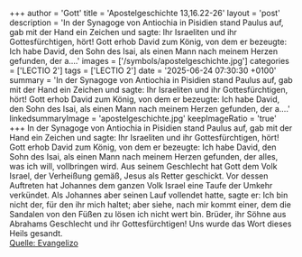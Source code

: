 +++
author = 'Gott'
title = 'Apostelgeschichte 13,16.22-26'
layout = 'post'
description = 'In der Synagoge von Antiochia in Pisidien stand Paulus auf, gab mit der Hand ein Zeichen und sagte: Ihr Israeliten und ihr Gottesfürchtigen, hört! Gott erhob David zum König, von dem er bezeugte: Ich habe David, den Sohn des Isai, als einen Mann nach meinem Herzen gefunden, der a....'
images = ['/symbols/apostelgeschichte.jpg']
categories = ['LECTIO 2']
tags = ['LECTIO 2']
date = '2025-06-24 07:30:30 +0100'
summary = 'In der Synagoge von Antiochia in Pisidien stand Paulus auf, gab mit der Hand ein Zeichen und sagte: Ihr Israeliten und ihr Gottesfürchtigen, hört! Gott erhob David zum König, von dem er bezeugte: Ich habe David, den Sohn des Isai, als einen Mann nach meinem Herzen gefunden, der a....'
linkedsummaryImage = 'apostelgeschichte.jpg'
keepImageRatio = 'true'
+++
In der Synagoge von Antiochia in Pisidien stand Paulus auf, gab mit der Hand ein Zeichen und sagte: Ihr Israeliten und ihr Gottesfürchtigen, hört!
Gott erhob David zum König, von dem er bezeugte: Ich habe David, den Sohn des Isai, als einen Mann nach meinem Herzen gefunden, der alles, was ich will, vollbringen wird.<!--more-->
Aus seinem Geschlecht hat Gott dem Volk Israel, der Verheißung gemäß, Jesus als Retter geschickt.
Vor dessen Auftreten hat Johannes dem ganzen Volk Israel eine Taufe der Umkehr verkündet.
Als Johannes aber seinen Lauf vollendet hatte, sagte er: Ich bin nicht der, für den ihr mich haltet; aber siehe, nach mir kommt einer, dem die Sandalen von den Füßen zu lösen ich nicht wert bin.
Brüder, ihr Söhne aus Abrahams Geschlecht und ihr Gottesfürchtigen! Uns wurde das Wort dieses Heils gesandt.<br> [Quelle: Evangelizo](https://evangeliumtagfuertag.org/DE/gospel)